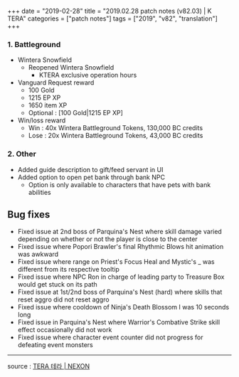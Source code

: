 +++
date = "2019-02-28"
title = "2019.02.28 patch notes (v82.03) | K TERA"
categories = ["patch notes"]
tags = ["2019", "v82", "translation"]
+++

### 1. Battleground
- Wintera Snowfield
  - Reopened Wintera Snowfield
    - KTERA exclusive operation hours
- Vanguard Request reward
  - 100 Gold
  - 1215 EP XP
  - 1650 item XP
  - Optional : [100 Gold|1215 EP XP]
- Win/loss reward
  - Win : 40x Wintera Battleground Tokens, 130,000 BC credits
  - Lose : 20x Wintera Battleground Tokens, 43,000 BC credits

### 2. Other
- Added guide description to gift/feed servant in UI
- Added option to open pet bank through bank NPC
  - Option is only available to characters that have pets with bank abilities

## Bug fixes

- Fixed issue at 2nd boss of Parquina's Nest where skill damage varied depending on whether or not the player is close to the center
- Fixed issue where Popori Brawler's final Rhythmic Blows hit animation was awkward
- Fixed issue where range on Priest's Focus Heal and Mystic's _ was different from its respective tooltip
- Fixed issue where NPC Ron in charge of leading party to Treasure Box would get stuck on its path
- Fixed issue at 1st/2nd boss of Parquina's Nest (hard) where skills that reset aggro did not reset aggro
- Fixed issue where cooldown of Ninja's Death Blossom I was 10 seconds long
- Fixed issue in Parquina's Nest where Warrior's Combative Strike skill effect occasionally did not work
- Fixed issue where character event counter did not progress for defeating event monsters

----

source : [TERA 테라 | NEXON](http://tera.nexon.com/news/update/view.aspx?n4articlesn=381)
